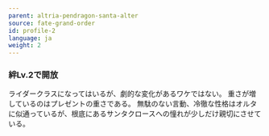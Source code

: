 ```yaml
---
parent: altria-pendragon-santa-alter
source: fate-grand-order
id: profile-2
language: ja
weight: 2
---
```


### 絆Lv.2で開放

ライダークラスになってはいるが、劇的な変化があるワケではない。
重さが増しているのはプレゼントの重さである。
無駄のない言動、冷徹な性格はオルタに似通っているが、根底にあるサンタクロースへの憧れが少しだけ親切にさせている。
